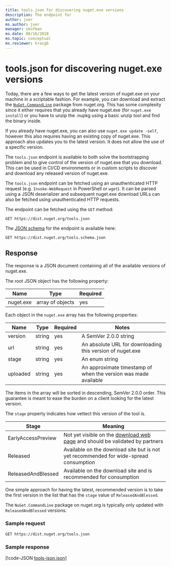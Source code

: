 ```yaml
---
title: tools.json for discovering nuget.exe versions
description: The endpoint for 
author: jver
ms.author: jver
manager: skofman
ms.date: 08/16/2018
ms.topic: conceptual
ms.reviewer: kraigb
---
```


# tools.json for discovering nuget.exe versions

Today, there are a few ways to get the latest version of nuget.exe on your machine in a scriptable fashion. For example,
you can download and extract the [`NuGet.CommandLine`](https://www.nuget.org/packages/NuGet.CommandLine/) package from
nuget.org. This has some complexity since it either requires that you already have nuget.exe (for `nuget.exe install`)
or you have to unzip the .nupkg using a basic unzip tool and find the binary inside.

If you already have nuget.exe, you can also use `nuget.exe update -self`, however this also requires having an existing
copy of nuget.exe. This approach also updates you to the latest version. It does not allow the use of a specific
version.

The `tools.json` endpoint is available to both solve the bootstrapping problem and to give control of the version of
nuget.exe that you download. This can be used in CI/CD environments or in custom scripts to discover and download any
released version of nuget.exe.

The `tools.json` endpoint can be fetched using an unauthenticated HTTP request (e.g. `Invoke-WebRequest` in PowerShell
or `wget`). It can be parsed using a JSON deserializer and subsequent nuget.exe download URLs can also be fetched using
unauthenticated HTTP requests.

The endpoint can be fetched using the `GET` method:

	GET https://dist.nuget.org/tools.json

The [JSON schema](http://json-schema.org/) for the endpoint is available here:

	GET https://dist.nuget.org/tools.schema.json

## Response

The response is a JSON document containing all of the available versions of nuget.exe.

The root JSON object has the following property:

Name      | Type             | Required
--------- | ---------------- | --------
nuget.exe | array of objects | yes

Each object in the `nuget.exe` array has the following properties:

Name     | Type   | Required | Notes
-------- | ------ | -------- | -----
version  | string | yes      | A SemVer 2.0.0 string
url      | string | yes      | An absolute URL for downloading this version of nuget.exe
stage    | string | yes      | An enum string
uploaded | string | yes      | An approximate timestamp of when the version was made available

The items in the array will be sorted in descending, SemVer 2.0.0 order. This guarantee is meant to ease the burden on
a client looking for the latest version. 

The `stage` property indicates how vettect this version of the tool is. 

Stage              | Meaning
------------------ | ------
EarlyAccessPreview | Not yet visible on the [download web page](https://www.nuget.org/downloads) and should be validated by partners
Released           | Available on the download site but is not yet recommended for wide-spread consumption
ReleasedAndBlessed | Available on the download site and is recommended for consumption

One simple approach for having the latest, recommended version is to take the first version in the list that has the
`stage` value of `ReleasedAndBlessed`.

The `NuGet.CommandLine` package on nuget.org is typically only updated with `ReleasedAndBlessed` versions.

### Sample request

    GET https://dist.nuget.org/tools.json

### Sample response

[!code-JSON [tools-json.json](./_data/tools-json.json)]
